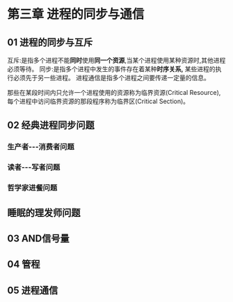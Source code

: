 
# 第三章 进程的同步与通信

## 01 进程的同步与互斥

互斥:是指多个进程不能**同时**使用**同一个资源**,当某个进程使用某种资源时,其他进程必须等待。
同步:是指多个进程中发生的事件存在着某种**时序关系,** 某些进程的执行必须先于另一些进程。
进程通信是指多个进程之间要传递一定量的信息。

那些在某段时间内只允许一个进程使用的资源称为临界资源(Critical Resource),每个进程中访问临界资源的那段程序称为临界区(Critical Section)。



## 02 经典进程同步问题


### 生产者---消费者问题

### 读者---写者问题

###  哲学家进餐问题


## 睡眠的理发师问题


## 03 AND信号量

## 04 管程

## 05 进程通信
